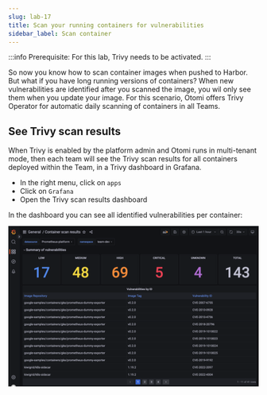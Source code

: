 ```yaml
---
slug: lab-17
title: Scan your running containers for vulnerabilities
sidebar_label: Scan container
---
```


:::info
Prerequisite: For this lab, Trivy needs to be activated.
:::

So now you know how to scan container images when pushed to Harbor. But what if you have long running versions of containers? When new vulnerabilities are identified after you scanned the image, you wil only see them when you update your image. For this scenario, Otomi offers Trivy Operator for automatic daily scanning of containers in all Teams.

## See Trivy scan results

When Trivy is enabled by the platform admin and Otomi runs in multi-tenant mode, then each team will see the Trivy scan results for all containers deployed within the Team, in a Trivy dashboard in Grafana.

- In the right menu, click on `apps`
- Click on `Grafana`
- Open the Trivy scan results dashboard

In the dashboard you can see all identified vulnerabilities per container:

![kubecfg](../../img/trivy-dashboard.png)



